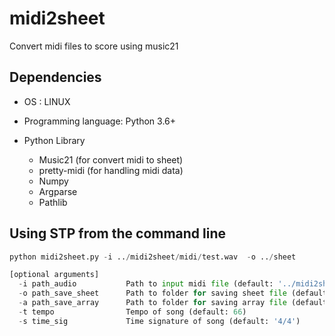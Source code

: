 # midi2sheet
Convert midi files to score using music21

## Dependencies
* OS : LINUX

* Programming language: Python 3.6+

* Python Library
  * Music21 (for convert midi to sheet)
  * pretty-midi (for handling midi data)
  * Numpy
  * Argparse
  * Pathlib


## Using STP from the command line
~~~python
python midi2sheet.py -i ../midi2sheet/midi/test.wav  -o ../sheet

[optional arguments]
  -i path_audio           Path to input midi file (default: '../midi2sheet/midi/test.wav')
  -o path_save_sheet      Path to folder for saving sheet file (default: '../sheet')
  -a path_save_array      Path to folder for saving array file (default: '../array')
  -t tempo                Tempo of song (default: 66)
  -s time_sig             Time signature of song (default: '4/4')
~~~
